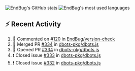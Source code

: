 ![EndBug's GitHub stats](https://github-readme-stats.vercel.app/api?username=endbug&show_icons=true&theme=dark)
![EndBug's most used languages](https://github-readme-stats.vercel.app/api/top-langs/?username=endbug&layout=compact&theme=dark)

## ⚡ Recent Activity

<!--START_SECTION:activity-->
1. 💬 Commented on [#120](https://github.com//EndBug/version-check/issues/120) in [EndBug/version-check](https://github.com//EndBug/version-check)
2. 🎉 Merged PR [#334](https://github.com//dbots-pkg/dbots.js/pull/334) in [dbots-pkg/dbots.js](https://github.com//dbots-pkg/dbots.js)
3. 💪 Opened PR [#334](https://github.com//dbots-pkg/dbots.js/pull/334) in [dbots-pkg/dbots.js](https://github.com//dbots-pkg/dbots.js)
4. ❗️ Closed issue [#333](https://github.com//dbots-pkg/dbots.js/issues/333) in [dbots-pkg/dbots.js](https://github.com//dbots-pkg/dbots.js)
5. ❗️ Closed issue [#332](https://github.com//dbots-pkg/dbots.js/issues/332) in [dbots-pkg/dbots.js](https://github.com//dbots-pkg/dbots.js)
<!--END_SECTION:activity-->
